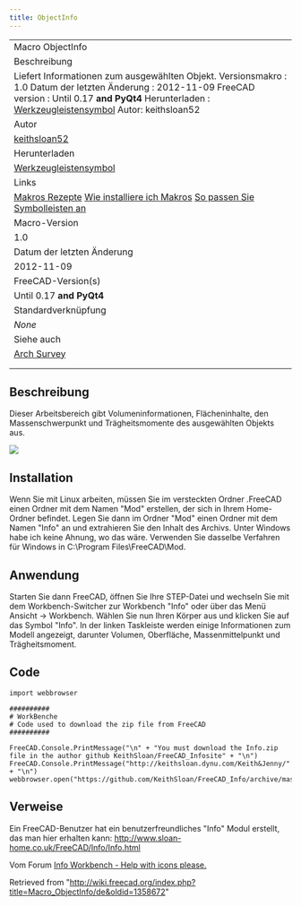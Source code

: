 ```yaml
---
title: ObjectInfo
---
```


|                                                                                                                                                                                                                                                                              |
| ---------------------------------------------------------------------------------------------------------------------------------------------------------------------------------------------------------------------------------------------------------------------------- |
| Macro ObjectInfo                                                                                                                                                                                                                                                             |
| Beschreibung                                                                                                                                                                                                                                                                 |
| Liefert Informationen zum ausgewählten Objekt. Versionsmakro : 1.0 Datum der letzten Änderung : 2012-11-09 FreeCAD version : Until 0.17 **and PyQt4** Herunterladen : [Werkzeugleistensymbol](https://wiki.freecad.org/images/2/29/Macro_ObjectInfo.png) Autor: keithsloan52 |
| Autor                                                                                                                                                                                                                                                                        |
| [keithsloan52](/index.php?title=User:Keithsloan52&action=edit&redlink=1 "User:Keithsloan52 (page does not exist)")                                                                                                                                                           |
| Herunterladen                                                                                                                                                                                                                                                                |
| [Werkzeugleistensymbol](https://wiki.freecad.org/images/2/29/Macro_ObjectInfo.png)                                                                                                                                                                                           |
| Links                                                                                                                                                                                                                                                                        |
| [Makros Rezepte](/Macros_recipes/de "Macros recipes/de") [Wie installiere ich Makros](/How_to_install_macros/de "How to install macros/de") [So passen Sie Symbolleisten an](/Customize_Toolbars/de "Customize Toolbars/de")                                                 |
| Macro-Version                                                                                                                                                                                                                                                                |
| 1.0                                                                                                                                                                                                                                                                          |
| Datum der letzten Änderung                                                                                                                                                                                                                                                   |
| 2012-11-09                                                                                                                                                                                                                                                                   |
| FreeCAD-Version(s)                                                                                                                                                                                                                                                           |
| Until 0.17 **and PyQt4**                                                                                                                                                                                                                                                     |
| Standardverknüpfung                                                                                                                                                                                                                                                          |
| _None_                                                                                                                                                                                                                                                                       |
| Siehe auch                                                                                                                                                                                                                                                                   |
| [Arch Survey](/Arch_Survey/de "Arch Survey/de")                                                                                                                                                                                                                              |
|                                                                                                                                                                                                                                                                              |
|                                                                                                                                                                                                                                                                              |

## Beschreibung

Dieser Arbeitsbereich gibt Volumeninformationen, Flächeninhalte, den Massenschwerpunkt und Trägheitsmomente des ausgewählten Objekts aus.

![](/images/ObjectInfoIt.png)

## Installation

Wenn Sie mit Linux arbeiten, müssen Sie im versteckten Ordner .FreeCAD einen Ordner mit dem Namen "Mod" erstellen, der sich in Ihrem Home-Ordner befindet. Legen Sie dann im Ordner "Mod" einen Ordner mit dem Namen "Info" an und extrahieren Sie den Inhalt des Archivs. Unter Windows habe ich keine Ahnung, wo das wäre. Verwenden Sie dasselbe Verfahren für Windows in C:\Program Files\FreeCAD\Mod.

## Anwendung

Starten Sie dann FreeCAD, öffnen Sie Ihre STEP-Datei und wechseln Sie mit dem Workbench-Switcher zur Workbench "Info" oder über das Menü Ansicht → Workbench. Wählen Sie nun Ihren Körper aus und klicken Sie auf das Symbol "Info". In der linken Taskleiste werden einige Informationen zum Modell angezeigt, darunter Volumen, Oberfläche, Massenmittelpunkt und Trägheitsmoment.

## Code

```
import webbrowser

##########
# WorkBenche
# Code used to download the zip file from FreeCAD
##########

FreeCAD.Console.PrintMessage("\n" + "You must download the Info.zip file in the author github KeithSloan/FreeCAD_Infosite" + "\n")
FreeCAD.Console.PrintMessage("http://keithsloan.dynu.com/Keith&Jenny/" + "\n")
webbrowser.open("https://github.com/KeithSloan/FreeCAD_Info/archive/master.zip")
```

## Verweise

Ein FreeCAD-Benutzer hat ein benutzerfreundliches "Info" Modul erstellt, das man hier erhalten kann: <http://www.sloan-home.co.uk/FreeCAD/Info/Info.html>

Vom Forum [Info Workbench - Help with icons please.](http://forum.freecadweb.org/viewtopic.php?f=10&t=3185)

Retrieved from "<http://wiki.freecad.org/index.php?title=Macro_ObjectInfo/de&oldid=1358672>"
